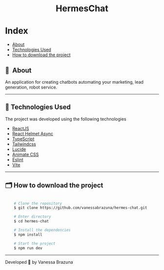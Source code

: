 <h1 align="center">HermesChat</h1>

# Index

- [About](#-about)
- [Technologies Used](#-technologies-used)
- [How to download the project](#-how-to-download-the-project)


## 🔖&nbsp; About

An application for creating chatbots automating your marketing, lead generation, robot service.

---

## 🚀 Technologies Used

The project was developed using the following technologies

- [ReactJS](https://legacy.reactjs.org)
- [React Helmet Async](https://github.com/staylor/react-helmet-async)
- [TypeScript](https://www.typescriptlang.org)
- [Tailwindcss](https://tailwindcss.com)
- [Lucide](https://lucide.dev)
- [Animate CSS](https://animate.style/)
- [Eslint](https://eslint.org/)
- [Vite](https://vitejs.dev)

---

## 🗂 How to download the project

```bash

    # Clone the repository
    $ git clone https://github.com/vanessabrazuna/hermes-chat.git

    # Enter directory
    $ cd hermes-chat

    # Install the dependencies
    $ npm install

    # Start the project
    $ npm run dev
```

---

Developed 💜 by Vanessa Brazuna